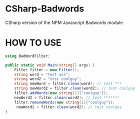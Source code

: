 # CSharp-Badwords
CSharp version of the NPM Javascript Badwords module

# HOW TO USE

```C#
using BadWordFilter;

public static void Main(string[] args) {
    Filter filter = new Filter();
    string word = "test ass";
    string word2 = "test coolguy";
    string newWord = filter.clean(word); // test ***
    string newWord2 = filter.clean(word2); // test coolguy
    filter.addWords(new string[1]{"coolguy"});
    newWord2 = filter.clean(word2); // test *******
    filter.removeWords(new string[1]{"coolguy"});
     newWord2 = filter.clean(word2); // test coolguy
}
```
